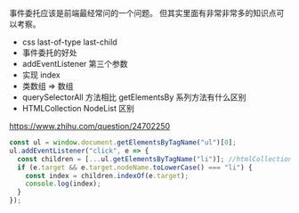 事件委托应该是前端最经常问的一个问题。
但其实里面有非常非常多的知识点可以考察。

- css last-of-type last-child
- 事件委托的好处
- addEventListener 第三个参数
- 实现 index
- 类数组 => 数组
- querySelectorAll 方法相比 getElementsBy 系列方法有什么区别
- HTMLCollection NodeList 区别

https://www.zhihu.com/question/24702250

```js
const ul = window.document.getElementsByTagName("ul")[0];
ul.addEventListener("click", e => {
  const children = [...ul.getElementsByTagName("li")]; //htmlCollection => array
  if (e.target && e.target.nodeName.toLowerCase() === "li") {
    const index = children.indexOf(e.target);
    console.log(index);
  }
});
```

